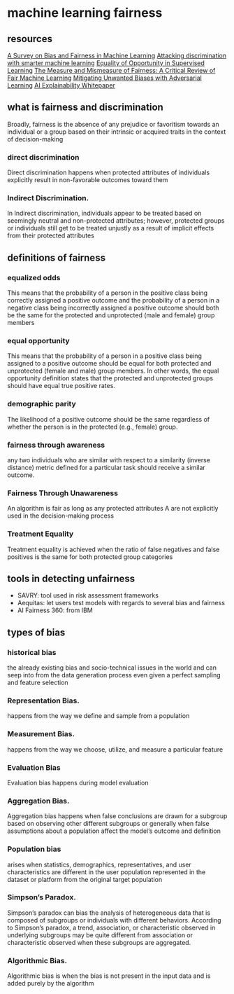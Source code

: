 # machine learning fairness

## resources

[A Survey on Bias and Fairness in Machine Learning](https://arxiv.org/abs/1908.09635)
[Attacking discrimination with smarter machine learning](https://research.google.com/bigpicture/attacking-discrimination-in-ml/)
[Equality of Opportunity in Supervised Learning](https://arxiv.org/abs/1610.02413)
[The Measure and Mismeasure of Fairness: A Critical Review of Fair Machine Learning](https://arxiv.org/abs/1808.00023)
[Mitigating Unwanted Biases with Adversarial Learning](https://arxiv.org/abs/1801.07593)
[AI Explainability Whitepaper](https://storage.googleapis.com/cloud-ai-whitepapers/AI%20Explainability%20Whitepaper.pdf)
## what is fairness and discrimination
Broadly, fairness is the absence of any prejudice or favoritism towards an individual or a group based on their intrinsic or acquired traits in the context of decision-making

### direct discrimination
Direct discrimination happens when protected attributes of individuals explicitly result in non-favorable outcomes toward them

### Indirect Discrimination. 
In Indirect discrimination, individuals appear to be treated based on seemingly neutral and non-protected attributes; however, protected groups or individuals
still get to be treated unjustly as a result of implicit effects from their protected attributes

## definitions of fairness

### equalized odds
This means that the probability of a person in the positive class being correctly assigned a positive outcome and the probability of a person in a negative class being incorrectly assigned a positive outcome should both be the same for the protected and unprotected (male and female) group members

### equal opportunity
This means that the probability of a person in a positive class being assigned to a positive outcome should be equal for both protected and unprotected (female and male) group members. In other words, the equal opportunity definition states that the protected and unprotected groups should have equal true positive rates.

### demographic parity
The likelihood of a positive outcome should be the same regardless of whether the person is in the protected (e.g., female) group.

### fairness through awareness
any two individuals who are similar with respect to a similarity (inverse distance) metric defined for a particular task should receive a similar outcome.

### Fairness Through Unawareness
An algorithm is fair as long as any protected attributes A are not explicitly used in the decision-making process

### Treatment Equality
Treatment equality is achieved when the ratio of false negatives and false positives is the same for both protected group categories

### 


## tools in detecting unfairness

- SAVRY: tool used in risk assessment frameworks
- Aequitas: let users test models with regards to several bias and fairness
- AI Fairness 360: from IBM

## types of bias
### historical bias
the already existing bias and socio-technical issues in the world and can seep into from the data generation process even given a perfect sampling and feature selection

### Representation Bias. 
happens from the way we define and sample from a population

### Measurement Bias. 
happens from the way we choose, utilize, and measure a particular feature

### Evaluation Bias
Evaluation bias happens during model evaluation

### Aggregation Bias. 
Aggregation bias happens when false conclusions are drawn for a subgroup based on observing other different subgroups or generally when false assumptions about a population affect the model’s outcome and definition

### Population bias 
arises when statistics, demographics, representatives, and
user characteristics are different in the user population represented in the dataset or platform from the original target population

### Simpson’s Paradox. 
Simpson’s paradox can bias the analysis of heterogeneous data that is composed of subgroups or individuals with different behaviors. According to Simpson’s paradox, a trend, association, or characteristic observed in underlying subgroups may be quite
different from association or characteristic observed when these subgroups are aggregated.

### Algorithmic Bias. 
Algorithmic bias is when the bias is not present in the input data and is added purely by the algorithm